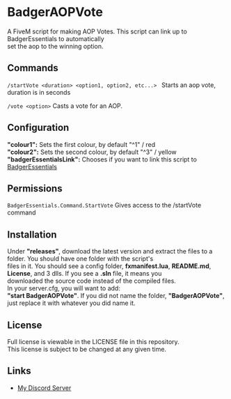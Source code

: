 # BadgerAOPVote
A FiveM script for making AOP Votes. This script can link up to BadgerEssentials to automatically  
set the aop to the winning option.

## Commands
`/startVote <duration> <option1, option2, etc...> ` Starts an aop vote, duration is in seconds

`/vote <option>` Casts a vote for an AOP.

## Configuration
**"colour1":** Sets the first colour, by default "^1" / red  
**"colour2":** Sets the second colour, by default "^3" / yellow  
**"badgerEssentialsLink":** Chooses if you want to link this script to [BadgerEssentials](https://github.com/ChonkyBadger/BadgerEssentials)

## Permissions
`BadgerEssentials.Command.StartVote` Gives access to the /startVote command

## Installation
Under **"releases"**, download the latest version and extract the files to a folder. You should have one folder with the script's  
files in it. You should see a config folder, **fxmanifest.lua**, **README.md**, **License**, and 3 dlls. If you see a **.sln**  file, it means you  
downloaded the source code instead of the compiled files.  
In your server.cfg, you will want to add:  
**"start BadgerAOPVote"**. If you did not name the folder, **"BadgerAOPVote"**, just replace it with whatever you did name it.  

## License
Full license is viewable in the LICENSE file in this repository.  
This license is subject to be changed at any given time.

## Links
- [My Discord Server](https://discord.gg/TFCQE8d)
